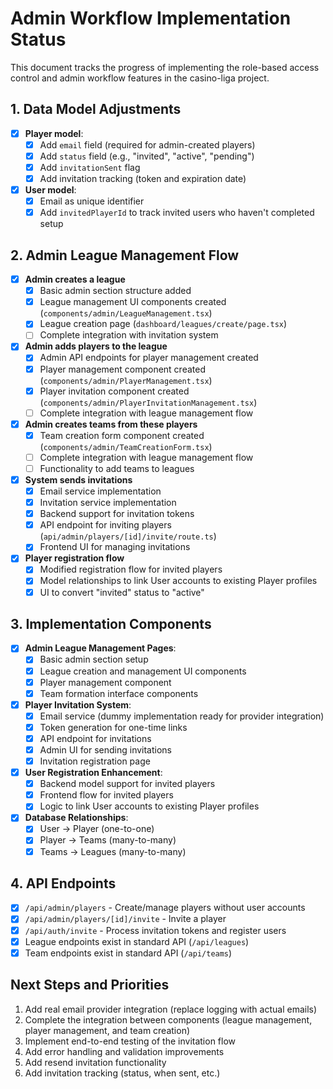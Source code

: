 # Admin Workflow Implementation Status

This document tracks the progress of implementing the role-based access control and admin workflow features in the casino-liga project.

## 1. Data Model Adjustments

- [x] **Player model**:
   - [x] Add `email` field (required for admin-created players)
   - [x] Add `status` field (e.g., "invited", "active", "pending")
   - [x] Add `invitationSent` flag
   - [x] Add invitation tracking (token and expiration date)

- [x] **User model**:
   - [x] Email as unique identifier
   - [x] Add `invitedPlayerId` to track invited users who haven't completed setup

## 2. Admin League Management Flow

- [x] **Admin creates a league**
   - [x] Basic admin section structure added
   - [x] League management UI components created (`components/admin/LeagueManagement.tsx`)
   - [x] League creation page (`dashboard/leagues/create/page.tsx`)
   - [ ] Complete integration with invitation system

- [x] **Admin adds players to the league**
   - [x] Admin API endpoints for player management created
   - [x] Player management component created (`components/admin/PlayerManagement.tsx`)
   - [x] Player invitation component created (`components/admin/PlayerInvitationManagement.tsx`)
   - [ ] Complete integration with league management flow

- [x] **Admin creates teams from these players**
   - [x] Team creation form component created (`components/admin/TeamCreationForm.tsx`)
   - [ ] Complete integration with league management flow
   - [ ] Functionality to add teams to leagues

- [x] **System sends invitations**
   - [x] Email service implementation
   - [x] Invitation service implementation
   - [x] Backend support for invitation tokens
   - [x] API endpoint for inviting players (`api/admin/players/[id]/invite/route.ts`)
   - [x] Frontend UI for managing invitations

- [x] **Player registration flow**
   - [x] Modified registration flow for invited players
   - [x] Model relationships to link User accounts to existing Player profiles
   - [x] UI to convert "invited" status to "active"

## 3. Implementation Components

- [x] **Admin League Management Pages**:
   - [x] Basic admin section setup
   - [x] League creation and management UI components
   - [x] Player management component
   - [x] Team formation interface components

- [x] **Player Invitation System**:
   - [x] Email service (dummy implementation ready for provider integration)
   - [x] Token generation for one-time links
   - [x] API endpoint for invitations
   - [x] Admin UI for sending invitations
   - [x] Invitation registration page

- [x] **User Registration Enhancement**:
   - [x] Backend model support for invited players
   - [x] Frontend flow for invited players
   - [x] Logic to link User accounts to existing Player profiles

- [x] **Database Relationships**:
   - [x] User → Player (one-to-one)
   - [x] Player → Teams (many-to-many)
   - [x] Teams → Leagues (many-to-many)

## 4. API Endpoints

- [x] `/api/admin/players` - Create/manage players without user accounts
- [x] `/api/admin/players/[id]/invite` - Invite a player
- [x] `/api/auth/invite` - Process invitation tokens and register users
- [x] League endpoints exist in standard API (`/api/leagues`)
- [x] Team endpoints exist in standard API (`/api/teams`)

## Next Steps and Priorities

1. Add real email provider integration (replace logging with actual emails)
2. Complete the integration between components (league management, player management, and team creation)
3. Implement end-to-end testing of the invitation flow
4. Add error handling and validation improvements
5. Add resend invitation functionality
6. Add invitation tracking (status, when sent, etc.)
